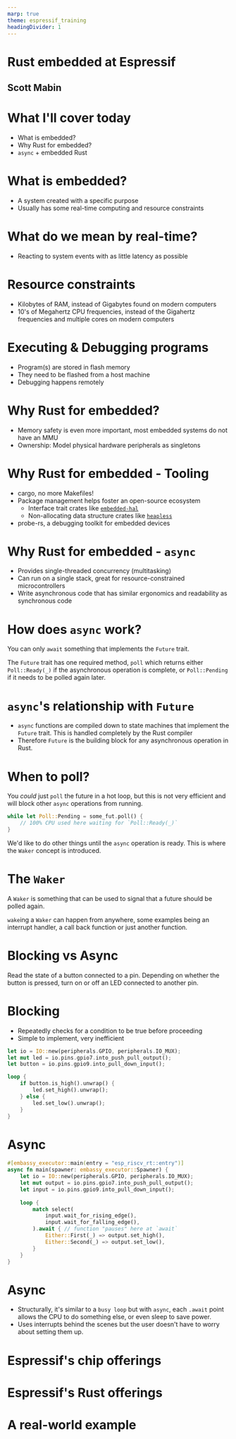 ```yaml
---
marp: true
theme: espressif_training
headingDivider: 1
---
```


<!-- _class: lead -->
# Rust embedded at Espressif
## Scott Mabin

# What I'll cover today

- What is embedded?
- Why Rust for embedded?
- `async` + embedded Rust

# What is embedded?

- A system created with a specific purpose
- Usually has some real-time computing and resource constraints

<!-- SPEAKER NOTES 
  - Examples:
    - A electronic door lock
    - A temperature data logger, applications like agriculture uses
-->
# What do we mean by real-time?

- Reacting to system events with as little latency as possible
<!-- TODO expand, add context from Linux to an embedded system -->

# Resource constraints

- Kilobytes of RAM, instead of Gigabytes found on modern computers
- 10's of Megahertz CPU frequencies, instead of the Gigahertz frequencies and multiple cores on modern computers
<!-- esp32 with a few hundred K of RAM, and a few MB of flash to store our program(s) -->

# Executing & Debugging programs

- Program(s) are stored in flash memory
- They need to be flashed from a host machine
- Debugging happens remotely

# Why Rust for embedded?

- Memory safety is even more important, most embedded systems do not have an MMU
- Ownership: Model physical hardware peripherals as singletons

# Why Rust for embedded - Tooling

- cargo, no more Makefiles!
- Package management helps foster an open-source ecosystem
  - Interface trait crates like [`embedded-hal`](https://docs.rs/embedded-hal/latest/embedded_hal/)
  - Non-allocating data structure crates like [`heapless`](https://japaric.github.io/heapless/heapless/index.html)
- probe-rs, a debugging toolkit for embedded devices

# Why Rust for embedded - `async`

- Provides single-threaded concurrency (multitasking)
- Can run on a single stack, great for resource-constrained microcontrollers
- Write asynchronous code that has similar ergonomics and readability as synchronous code

<!-- SPEAKER NOTES
  Compare the use of async in a server to get more out of system threads to a single thread case in embedded
 -->

# How does `async` work?

You can only `await` something that implements the `Future` trait.

The `Future` trait has one required method, `poll` which returns either `Poll::Ready(_)` if the asynchronous operation is complete, or `Poll::Pending` if it needs to be polled again later.

# `async`'s relationship with `Future`

- `async` functions are compiled down to state machines that implement the  `Future` trait. This is handled completely by the Rust compiler
- Therefore `Future` is the building block for any asynchronous operation in Rust.

# When to poll?

You _could_ just `poll` the future in a hot loop, but this is not very efficient and will block other `async` operations from running.

```rust
while let Poll::Pending = some_fut.poll() {
    // 100% CPU used here waiting for `Poll::Ready(_)`
}
```

We'd like to do other things until the `async` operation is ready. This is where the `Waker` concept is introduced.

# The `Waker`

A `Waker` is something that can be used to signal that a future should be polled again.

`wake`ing a `Waker` can happen from anywhere, some examples being an interrupt handler, a call back function or just another function.

# Blocking vs Async

Read the state of a button connected to a pin. Depending on whether the button is pressed, turn on or off an LED connected to another pin.

# Blocking

* Repeatedly checks for a condition to be true before proceeding
* Simple to implement, very inefficient

```rust
let io = IO::new(peripherals.GPIO, peripherals.IO_MUX);
let mut led = io.pins.gpio7.into_push_pull_output();
let button = io.pins.gpio9.into_pull_down_input();

loop {
    if button.is_high().unwrap() {
        led.set_high().unwrap();
    } else {
        led.set_low().unwrap();
    }
}
```

# Async

```rust
#[embassy_executor::main(entry = "esp_riscv_rt::entry")]
async fn main(spawner: embassy_executor::Spawner) {
    let io = IO::new(peripherals.GPIO, peripherals.IO_MUX);
    let mut output = io.pins.gpio7.into_push_pull_output();
    let input = io.pins.gpio9.into_pull_down_input();
    
    loop {
        match select(
            input.wait_for_rising_edge(),
            input.wait_for_falling_edge(),
        ).await { // function "pauses" here at `await`
            Either::First(_) => output.set_high(),
            Either::Second(_) => output.set_low(),
        }
    }
}
```

# Async

- Structurally, it's similar to a `busy loop` but with `async`, each `.await` point allows the CPU to do something else, or even sleep to save power.
- Uses interrupts behind the scenes but the user doesn't have to worry about setting them up.

# Espressif's chip offerings

# Espressif's Rust offerings

<!-- chip support -->
<!-- Espressif's chip lineup, WiFi, Bluetooth, 802.15.4 etc as an example -->

<!-- Rust support, STD, no_std -->

# A real-world example

<!-- Show the esp-wifi demo? -->
<!-- What is possible today -->
